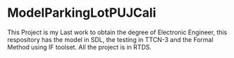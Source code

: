 ModelParkingLotPUJCali
======================

This Project is my Last work to obtain the degree of Electronic Engineer, this respository has the model in SDL, the testing in TTCN-3 and the Formal Method using IF toolset. All the project is in RTDS. 
